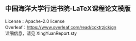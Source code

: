 ## 中国海洋大学行远书院-LaTeX课程论文模版

License：Apache-2.0 license  
Overleaf：https://www.overleaf.com/read/ccktrzjckjgn  
详细信息，请见 XingYuanReport.sty  
